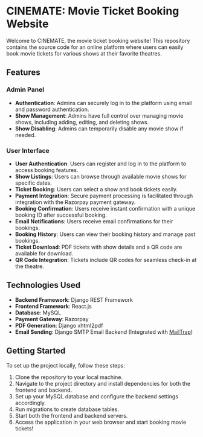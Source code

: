 # CINEMATE: Movie Ticket Booking Website

Welcome to CINEMATE, the movie ticket booking website! This repository contains the source code for an online platform where users can easily book movie tickets for various shows at their favorite theatres.

## Features

### Admin Panel

- **Authentication**: Admins can securely log in to the platform using email and password authentication.
- **Show Management**: Admins have full control over managing movie shows, including adding, editing, and deleting shows.
- **Show Disabling**: Admins can temporarily disable any movie show if needed.

### User Interface

- **User Authentication**: Users can register and log in to the platform to access booking features.
- **Show Listings**: Users can browse through available movie shows for specific dates.
- **Ticket Booking**: Users can select a show and book tickets easily.
- **Payment Integration**: Secure payment processing is facilitated through integration with the Razorpay payment gateway.
- **Booking Confirmation**: Users receive instant confirmation with a unique booking ID after successful booking.
- **Email Notifications**: Users receive email confirmations for their bookings.
- **Booking History**: Users can view their booking history and manage past bookings.
- **Ticket Download**: PDF tickets with show details and a QR code are available for download.
- **QR Code Integration**: Tickets include QR codes for seamless check-in at the theatre.

## Technologies Used

- **Backend Framework**: Django REST Framework
- **Frontend Framework**: React.js
- **Database**: MySQL
- **Payment Gateway**: Razorpay
- **PDF Generation**: Django xhtml2pdf
- **Email Sending**: Django SMTP Email Backend (Integrated with [MailTrap](https://mailtrap.io/))

## Getting Started

To set up the project locally, follow these steps:

1. Clone the repository to your local machine.
2. Navigate to the project directory and install dependencies for both the frontend and backend.
3. Set up your MySQL database and configure the backend settings accordingly.
4. Run migrations to create database tables.
5. Start both the frontend and backend servers.
6. Access the application in your web browser and start booking movie tickets!
